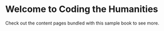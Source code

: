 # Welcome to Coding the Humanities

Check out the content pages bundled with this sample book to see more.
